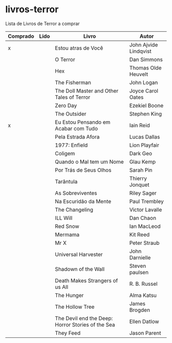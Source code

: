 # livros-terror
Lista de Livros de Terror a comprar    

|Comprado|Lido|Livro|Autor|
|---|---|---|---|
|x||Estou atras de Você|John Ajvide Lindqvist|
|||O Terror|Dan Simmons|
|||Hex|Thomas Olde Heuvelt|
|||The Fisherman|John Logan|
|||The Doll Master and Other Tales of Terror|Joyce Carol Oates|
|||Zero Day|Ezekiel Boone|
|||The Outsider|Stephen King|
|x||Eu Estou Pensando em Acabar com Tudo|Iain Reid|
|||Pela Estrada Afora|Lucas Dallas|
|||1977: Enfield|Lion Playfair|
|||Coligem|Dark Geo|
|||Quando o Mal tem um Nome|Glau Kemp|
|||Por Trás de Seus Olhos|Sarah Pin|
|||Tarântula|Thierry Jonquet|
|||As Sobreviventes|Riley Sager|
|||Na Escuridão da Mente|Paul Trembley|
|||The Changeling|Victor Lavalle|
|||ILL Will|Dan Chaon|
|||Red Snow|Ian MacLeod|
|||Mermama|Kit Reed|
|||Mr X|Peter Straub|
|||Universal Harvester|John Darnielle|
|||Shadown of the Wall|Steven paulsen|
|||Death Makes Strangers of us All|R. B. Russel|
|||The Hunger|Alma Katsu|
|||The Hollow Tree|James Brogden|
|||The Devil end the Deep: Horror Stories of the Sea|Ellen Datlow|
|||They Feed|Jason Parent|
